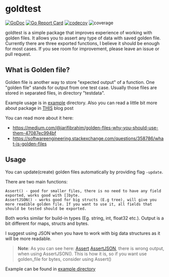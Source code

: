 # goldtest

[![GoDoc](https://godoc.org/github.com/xorcare/golden?status.svg)](https://godoc.org/github.com/apiotrowski312/goldtest)
[![Go Report Card](https://goreportcard.com/badge/github.com/apiotrowski312/goldtest)](https://goreportcard.com/report/github.com/apiotrowski312/goldtest)
[![codecov](https://codecov.io/gh/xorcare/golden/badge.svg)](https://codecov.io/gh/apiotrowski312/goldtest)
![coverage](https://github.com/apiotrowski312/goldtest/workflows/Build/badge.svg)

goldtest is a simple package that improves experience of working with golden files. It allows you to assert any type of data with saved golden file. Currently there are three exported functions, I believe it should be enough for most cases. If you see room for improvement, please leave an issue or pull request.

## What is Golden file?

Golden file is another way to store "expected output" of a function. One "golden file" stands for output from one test case. Usually those files are stored in separated files, in directory "testdata".

Example usage is in [example](example/) directory. Also you can read a little bit more about package in [THIS](https://apiotrowski.xyz/posts/packages/goldtest/) blog post

You can read more about it here:

- https://medium.com/@jarifibrahim/golden-files-why-you-should-use-them-47087ec994bf
- https://softwareengineering.stackexchange.com/questions/358786/what-is-golden-files

## Usage

You can update(create) golden files automatically by providing flag `-update`.

There are two main functions:

```
Assert() - good for smaller files, there is no need to have any field exported, works good with []byte.
AssertJSON() - works good for big structs (E.g tree), will give you more readible golden file. If you want to use it, all fields that should be tested should be exported.
```

Both works similar for build-in types (Eg. string, int, float32 etc.). Output is a bit different for maps, structs and bytes.

I suggest using JSON when you have to work with big data structures as it will be more readable.

> **Note**: As you can see here: [Assert](testdir/testfile_byte.golden) [AssertJSON](testdir/json_testfile_byte.golden), there is wrong output, when using AssertJSON(). This is how it is, so if you want use golden_file for bytes, consider using Assert()

Example can be found in [example directory](example/main_test.go)

